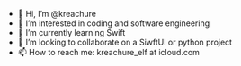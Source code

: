 - 👋 Hi, I’m @kreachure
- 👀 I’m interested in coding and software engineering
- 🌱 I’m currently learning Swift
- 💞️ I’m looking to collaborate on a SiwftUI or python project
- 📫 How to reach me: kreachure_elf at icloud.com

<!---
kreachure/kreachure is a ✨ special ✨ repository because its `README.md` (this file) appears on your GitHub profile.
You can click the Preview link to take a look at your changes.
--->
